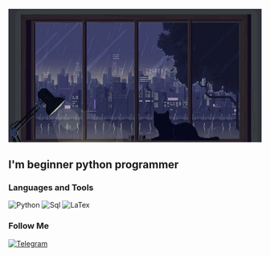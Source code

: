 ![Header](https://github.com/little-beetle/little-beetle/blob/main/assets/night.jpg)

## I'm beginner python programmer

### Languages and Tools
![Python](https://img.shields.io/badge/-Python-06081e?style=for-the-badge&logo=python&logoColor=DECC50)
![Sql](https://img.shields.io/badge/-Sql-06081e?style=for-the-badge&logo=mysql&logoColor=E5D3FF)
![LaTex](https://img.shields.io/badge/-LaTex-06081e?style=for-the-badge&logo=latex&logoColor=9ED9EE)

### Follow Me

[![Telegram](https://img.shields.io/badge/-Telegram-06081e?style=for-the-badge&logo=telegram&logoColor=DECC50)](https://t.me/v_v_kovalchuk)

